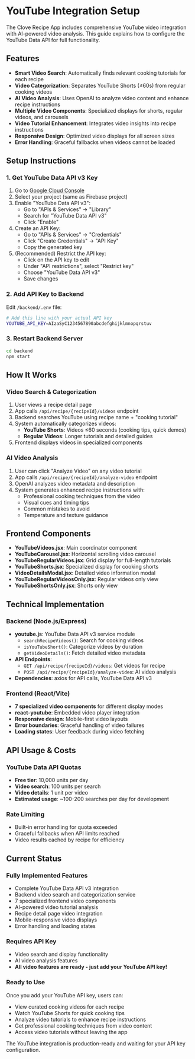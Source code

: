 # YouTube Integration Setup

The Clove Recipe App includes comprehensive YouTube video integration with AI-powered video analysis. This guide explains how to configure the YouTube Data API for full functionality.

## Features

- **Smart Video Search**: Automatically finds relevant cooking tutorials for each recipe
- **Video Categorization**: Separates YouTube Shorts (≤60s) from regular cooking videos
- **AI Video Analysis**: Uses OpenAI to analyze video content and enhance recipe instructions
- **Multiple Video Components**: Specialized displays for shorts, regular videos, and carousels  
- **Video Tutorial Enhancement**: Integrates video insights into recipe instructions
- **Responsive Design**: Optimized video displays for all screen sizes
- **Error Handling**: Graceful fallbacks when videos cannot be loaded

## Setup Instructions

### 1. Get YouTube Data API v3 Key

1. Go to [Google Cloud Console](https://console.cloud.google.com/)
2. Select your project (same as Firebase project)
3. Enable "YouTube Data API v3":
   - Go to "APIs & Services" → "Library"
   - Search for "YouTube Data API v3"
   - Click "Enable"
4. Create an API Key:
   - Go to "APIs & Services" → "Credentials"
   - Click "Create Credentials" → "API Key"
   - Copy the generated key
5. (Recommended) Restrict the API key:
   - Click on the API key to edit
   - Under "API restrictions", select "Restrict key"
   - Choose "YouTube Data API v3"
   - Save changes

### 2. Add API Key to Backend

Edit `/backend/.env` file:
```bash
# Add this line with your actual API key
YOUTUBE_API_KEY=AIzaSyC1234567890abcdefghijklmnopqrstuv
```

### 3. Restart Backend Server

```bash
cd backend
npm start
```

## How It Works

### Video Search & Categorization
1. User views a recipe detail page
2. App calls `/api/recipe/{recipeId}/videos` endpoint  
3. Backend searches YouTube using recipe name + "cooking tutorial"
4. System automatically categorizes videos:
   - **YouTube Shorts**: Videos ≤60 seconds (cooking tips, quick demos)
   - **Regular Videos**: Longer tutorials and detailed guides
5. Frontend displays videos in specialized components

### AI Video Analysis
1. User can click "Analyze Video" on any video tutorial
2. App calls `/api/recipe/{recipeId}/analyze-video` endpoint
3. OpenAI analyzes video metadata and description
4. System generates enhanced recipe instructions with:
   - Professional cooking techniques from the video
   - Visual cues and timing tips
   - Common mistakes to avoid
   - Temperature and texture guidance

## Frontend Components

- **YouTubeVideos.jsx**: Main coordinator component
- **YouTubeCarousel.jsx**: Horizontal scrolling video carousel
- **YouTubeRegularVideos.jsx**: Grid display for full-length tutorials
- **YouTubeShorts.jsx**: Specialized display for cooking shorts
- **VideoDetailsModal.jsx**: Detailed video information modal
- **YouTubeRegularVideosOnly.jsx**: Regular videos only view
- **YouTubeShortsOnly.jsx**: Shorts only view

## Technical Implementation

### Backend (Node.js/Express)
- **youtube.js**: YouTube Data API v3 service module
  - `searchRecipeVideos()`: Search for cooking videos
  - `isYouTubeShort()`: Categorize videos by duration  
  - `getVideoDetails()`: Fetch detailed video metadata
- **API Endpoints**:
  - `GET /api/recipe/{recipeId}/videos`: Get videos for recipe
  - `POST /api/recipe/{recipeId}/analyze-video`: AI video analysis
- **Dependencies**: axios for API calls, YouTube Data API v3

### Frontend (React/Vite)
- **7 specialized video components** for different display modes
- **react-youtube**: Embedded video player integration
- **Responsive design**: Mobile-first video layouts  
- **Error boundaries**: Graceful handling of video failures
- **Loading states**: User feedback during video fetching

## API Usage & Costs

### YouTube Data API Quotas
- **Free tier**: 10,000 units per day
- **Video search**: 100 units per search
- **Video details**: 1 unit per video
- **Estimated usage**: ~100-200 searches per day for development

### Rate Limiting
- Built-in error handling for quota exceeded
- Graceful fallbacks when API limits reached
- Video results cached by recipe for efficiency

## Current Status

### Fully Implemented Features
- Complete YouTube Data API v3 integration
- Backend video search and categorization service
- 7 specialized frontend video components
- AI-powered video tutorial analysis
- Recipe detail page video integration
- Mobile-responsive video displays
- Error handling and loading states

### Requires API Key
- Video search and display functionality
- AI video analysis features
- **All video features are ready - just add your YouTube API key!**

### Ready to Use
Once you add your YouTube API key, users can:
- View curated cooking videos for each recipe
- Watch YouTube Shorts for quick cooking tips
- Analyze video tutorials to enhance recipe instructions  
- Get professional cooking techniques from video content
- Access video tutorials without leaving the app

The YouTube integration is production-ready and waiting for your API key configuration.

